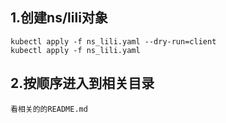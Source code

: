## 1.创建ns/lili对象
```
kubectl apply -f ns_lili.yaml --dry-run=client
kubectl apply -f ns_lili.yaml
```

## 2.按顺序进入到相关目录
```
看相关的的README.md
```
